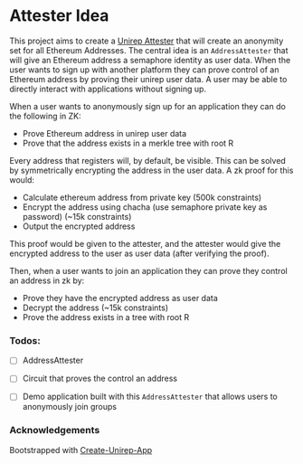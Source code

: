 # Attester Idea

This project aims to create a [Unirep Attester](https://developer.unirep.io/docs/protocol/users-and-attesters#:~:text=Attesters%20%F0%9F%91%91%E2%80%8B,the%20users%27%20reputation.) that will create an anonymity set for all Ethereum Addresses. The central idea is an `AddressAttester` that will give an Ethereum address a semaphore identity as user data. When the user wants to sign up with another platform they can prove control of an Ethereum address by proving their unirep user data. A user may be able to directly interact with applications without signing up.

When a user wants to anonymously sign up for an application they can do the following in ZK:

- Prove Ethereum address in unirep user data
- Prove that the address exists in a merkle tree with root R

Every address that registers will, by default, be visible. This can be solved by symmetrically encrypting the address in the user data. A zk proof for this would:

- Calculate ethereum address from private key (500k constraints)
- Encrypt the address using chacha (use semaphore private key as password) (~15k constraints)
- Output the encrypted address

This proof would be given to the attester, and the attester would give the encrypted address to the user as user data (after verifying the proof).

Then, when a user wants to join an application they can prove they control an address in zk by:

- Prove they have the encrypted address as user data
- Decrypt the address (~15k constraints)
- Prove the address exists in a tree with root R

### Todos:

- [ ] AddressAttester

- [ ] Circuit that proves the control an address

- [ ] Demo application built with this `AddressAttester` that allows users to anonymously join groups

### Acknowledgements

Bootstrapped with [Create-Unirep-App](https://github.com/Unirep/create-unirep-app)
